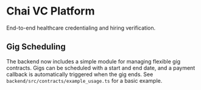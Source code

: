 # Chai VC Platform

End-to-end healthcare credentialing and hiring verification.

## Gig Scheduling

The backend now includes a simple module for managing flexible gig contracts.
Gigs can be scheduled with a start and end date, and a payment callback is
automatically triggered when the gig ends. See
`backend/src/contracts/example_usage.ts` for a basic example.
